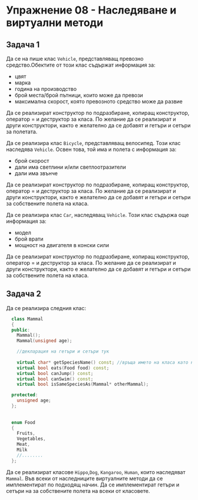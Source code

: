 # Упражнение 08 - Наследяване и виртуални методи

## Задача 1

Да се на пише клас `Vehicle`, представляващ превозно средство.Обектите от този клас съдържат информация за:

- цвят
- марка
- година на производство
- брой места/брой пътници, които може да превози
- максимална скорост, която превозното средство може да развие

Да се реализират конструктор по подразбиране, копиращ конструктор, оператор = и деструктор за класа.
По желание да се реализират и други конструктори, както е желателно да се добавят и гетъри и сетъри за полетата.

Да се реализира клас `Bicycle`, представляващ велосипед. Този клас наследява `Vehicle`.
Освен това, той има и полета с информация за:

- брой скорост
- дали има светлини и/или светлоотразители
- дали има звънче

Да се реализират конструктор по подразбиране, копиращ конструктор, оператор = и деструктор за класа. 
По желание да се реализират и други конструктори, както е желателно да се добавят и гетъри и сетъри за собствените полета на класа. 


Да се реализира клас `Car`, наследяващ `Vehicle`. Този клас съдържа още информация за:
- модел
- брой врати
- мощност на двигателя в конски сили

Да се реализират конструктор по подразбиране, копиращ конструктор, оператор = и деструктор за класа.
По желание да се реализират и други конструктори, както е желателно да се добавят и гетъри и сетъри за собствените полета на класа.


## Задача 2

Да се реализира следния клас:

```c++
  class Mammal
  {
  public:
    Mammal();
    Mammal(unsigned age);

    //декларация на гетъри и сетъри тук
    
    virtual char* getSpeciesName() const; //връща името на класа като нис
    virtual bool eats(Food food) const;
    virtual bool canJump() const;
    virtual bool canSwim() const;
    virtual bool isSameSpeciesAs(Mammal* otherMammal);

  protected:
    unsigned age;
  };
 
  
  enum Food
  {
    Fruits,
    Vegetables,
    Meat,
    Milk
    //........
  };
```

Да се реализират класове `Hippo`,`Dog`, `Kangaroo`, `Human`, които наследяват `Mammal`.
Във всеки от наследниците виртуалните методи да се имплементират по подходящ начин.
Да се имплементират гетъри и сетъри на за собствените полета на всеки от класовете.
